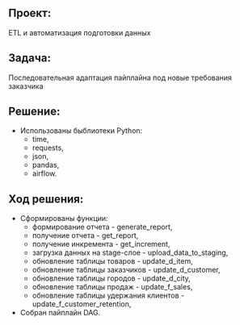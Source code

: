 ## Проект:

ETL и автоматизация подготовки данных

## Задача:

Последовательная адаптация пайплайна под новые требования заказчика

## Решение:
- Использованы быблиотеки Python:
  - time,
  - requests,
  - json,
  - pandas,
  - airflow.

## Ход решения:
- Сформированы функции:
  - формирование отчета - generate_report,
  - получение отчета - get_report,
  - получение инкремента - get_increment,
  - загрузка данных на stage-слое - upload_data_to_staging,
  - обновление таблицы товаров - update_d_item,
  - обновление таблицы заказчиков - update_d_customer,
  - обновление таблицы городов - update_d_city,
  - обновление таблицы продаж - update_f_sales,
  - обновление таблицы удержания клиентов - update_f_customer_retention,
- Собран пайплайн DAG.
